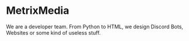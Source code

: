 # MetrixMedia
We are a developer team. From Python to HTML, we design Discord Bots, Websites or some kind of useless stuff.
